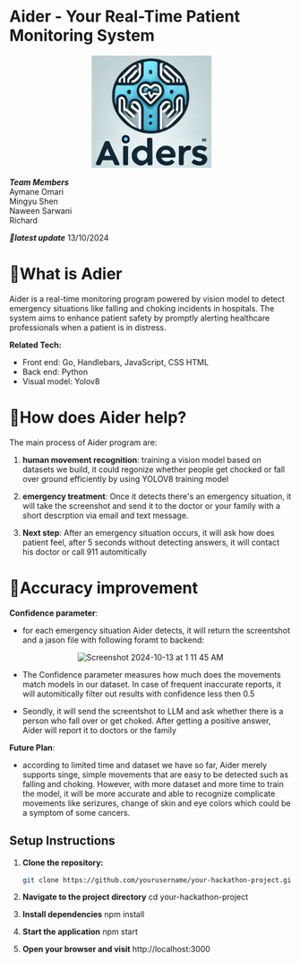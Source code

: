 # Aider - Your Real-Time Patient Monitoring System

<div align="center">
 <img alt="Aider" height="200px" src="https://github.com/naweensar/HackHarvard/blob/main/public/images/aiders-logo.PNG">
</div>

***Team Members***\
Aymane Omari\
Mingyu Shen\
Naween Sarwani\
Richard

***🚩latest update***
13/10/2024

# 🤔What is Adier
Aider is a real-time monitoring program powered by vision model to detect emergency situations like falling and choking incidents in hospitals. The system aims to enhance patient safety by promptly alerting healthcare professionals when a patient is in distress.

**Related Tech:**

- Front end: Go, Handlebars, JavaScript, CSS HTML
- Back end: Python
- Visual model: Yolov8
  
# 🚀How does Aider help?

The main process of Aider program are:

1. **human movement recognition**: training a vision model based on datasets we build, it could regonize whether people get chocked or fall over ground efficiently by using YOLOV8 training model

2. **emergency treatment**: Once it detects there's an emergency situation, it will take the screenshot and send it to the doctor or your family with a short descrption via email and text message. 

3. **Next step**: After an emergency situation occurs, it will ask how does patient feel, after 5 seconds without detecting answers, it will contact his doctor or call 911 automitically


# 🎯Accuracy improvement

**Confidence parameter**:
- for each emergency situation Aider detects, it will return the screentshot and a jason file with following foramt to backend:
<div align="center">
<img width="461" alt="Screenshot 2024-10-13 at 1 11 45 AM" src="https://github.com/user-attachments/assets/861214ac-6ca2-4c5a-83e8-7700d6db3960">
</div>

- The Confidence parameter measures how much does the movements match models in our dataset. In case of frequent inaccurate reports, it will automitically filter out results with confidence less then 0.5
  
- Seondly, it will send the screentshot to LLM and ask whether there is a person who fall over or get choked. After getting a positive answer, Aider will report it to doctors or the family
   
**Future Plan**:
- according to limited time and dataset we have so far, Aider merely supports singe, simple movements that are easy to be detected such as falling and choking. However, with more dataset and more time to train the model, it will be more accurate and able to recognize complicate movements like serizures, change of skin and eye colors which could be a symptom of some cancers. 

## Setup Instructions

1. **Clone the repository:**

   ```bash
   git clone https://github.com/yourusername/your-hackathon-project.git

2. **Navigate to the project directory**
cd your-hackathon-project

3. **Install dependencies**
npm install

4. **Start the application**
npm start

5. **Open your browser and visit**
http://localhost:3000

